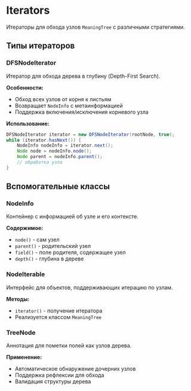 # Iterators

Итераторы для обхода узлов `MeaningTree` с различными стратегиями.

## Типы итераторов

### DFSNodeIterator
Итератор для обхода дерева в глубину (Depth-First Search).

**Особенности:**
* Обход всех узлов от корня к листьям
* Возвращает `NodeInfo` с метаинформацией
* Поддержка включения/исключения корневого узла

**Использование:**
```java
DFSNodeIterator iterator = new DFSNodeIterator(rootNode, true);
while (iterator.hasNext()) {
    NodeInfo nodeInfo = iterator.next();
    Node node = nodeInfo.node();
    Node parent = nodeInfo.parent();
    // обработка узла
}
```

## Вспомогательные классы

### NodeInfo
Контейнер с информацией об узле и его контексте.

**Содержимое:**
* `node()` - сам узел
* `parent()` - родительский узел
* `field()` - поле родителя, содержащее узел
* `depth()` - глубина в дереве

### NodeIterable
Интерфейс для объектов, поддерживающих итерацию по узлам.

**Методы:**
* `iterator()` - получение итератора
* Реализуется классом `MeaningTree`

### TreeNode
Аннотация для пометки полей как узлов дерева.

**Применение:**
* Автоматическое обнаружение дочерних узлов
* Поддержка рефлексии для обхода
* Валидация структуры дерева
